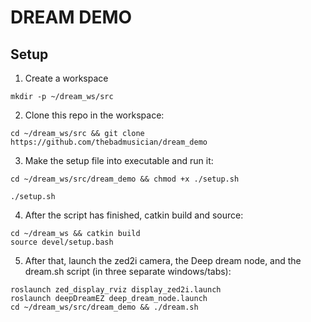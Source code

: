 # DREAM DEMO

## Setup
1. Create a workspace
```
mkdir -p ~/dream_ws/src
```
2. Clone this repo in the workspace:
```
cd ~/dream_ws/src && git clone https://github.com/thebadmusician/dream_demo
```

3. Make the setup file into executable and run it:
```
cd ~/dream_ws/src/dream_demo && chmod +x ./setup.sh 

./setup.sh 
```

4. After the script has finished, catkin build and source:
```
cd ~/dream_ws && catkin build
source devel/setup.bash
```

5. After that, launch the zed2i camera, the Deep dream node, and the dream.sh script (in three separate windows/tabs):
```
roslaunch zed_display_rviz display_zed2i.launch
roslaunch deepDreamEZ deep_dream_node.launch
cd ~/dream_ws/src/dream_demo && ./dream.sh
```